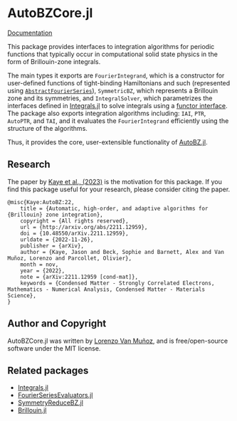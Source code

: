 # AutoBZCore.jl

[Documentation](https://lxvm.github.io/AutoBZCore.jl/dev/)

This package provides interfaces to integration algorithms for periodic
functions that typically occur in computational solid state physics in the form
of Brillouin-zone integrals.

The main types it exports are `FourierIntegrand`, which is a constructor for
user-defined functions of tight-binding Hamiltonians and such (represented using
[`AbstractFourierSeries`](https://github.com/lxvm/FourierSeriesEvaluators.jl)),
`SymmetricBZ`, which represents a Brillouin zone and its symmetries, and
`IntegralSolver`, which parametrizes the interfaces defined in
[Integrals.jl](https://github.com/SciML/Integrals.jl) to solve integrals using a
[functor
interface](https://docs.julialang.org/en/v1/manual/methods/#Function-like-objects-1).
The package also exports integration algorithms including: `IAI`, `PTR`,
`AutoPTR`, and `TAI`, and it  evaluates the `FourierIntegrand` efficiently using
the structure of the algorithms.

Thus, it provides the core, user-extensible functionality of
[AutoBZ.jl](https://lxvm.github.io/AutoBZ.jl/dev/).

## Research

The paper by [Kaye et
al., (2023)](http://arxiv.org/abs/2211.12959) is the motivation for this package.
If you find this package useful for your research, please consider citing the
paper.

```
@misc{Kaye:AutoBZ:22,
	title = {Automatic, high-order, and adaptive algorithms for {Brillouin} zone integration},
	copyright = {All rights reserved},
	url = {http://arxiv.org/abs/2211.12959},
	doi = {10.48550/arXiv.2211.12959},
	urldate = {2022-11-26},
	publisher = {arXiv},
	author = {Kaye, Jason and Beck, Sophie and Barnett, Alex and Van Muñoz, Lorenzo and Parcollet, Olivier},
	month = nov,
	year = {2022},
	note = {arXiv:2211.12959 [cond-mat]},
	keywords = {Condensed Matter - Strongly Correlated Electrons, Mathematics - Numerical Analysis, Condensed Matter - Materials Science},
}
```


## Author and Copyright

AutoBZCore.jl was written by [Lorenzo Van Muñoz](https://web.mit.edu/lxvm/www/),
and is free/open-source software under the MIT license.


## Related packages
- [Integrals.jl](https://github.com/SciML/Integrals.jl)
- [FourierSeriesEvaluators.jl](https://github.com/lxvm/FourierSeriesEvaluators.jl)
- [SymmetryReduceBZ.jl](https://github.com/jerjorg/SymmetryReduceBZ.jl)
- [Brillouin.jl](https://github.com/thchr/Brillouin.jl)